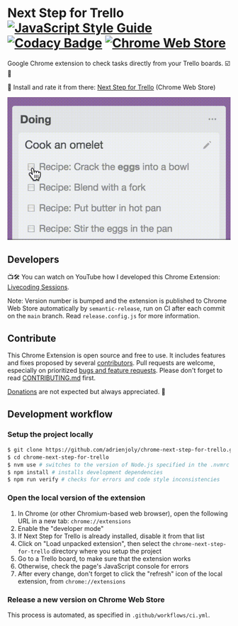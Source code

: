 # Next Step for Trello [![JavaScript Style Guide](https://img.shields.io/badge/code_style-standard-brightgreen.svg)](https://standardjs.com) [![Codacy Badge](https://api.codacy.com/project/badge/Grade/7ca1f64573ee434eb82159df9d7afc0f)](https://www.codacy.com/app/adrien-joly/chrome-next-step-for-trello?utm_source=github.com&amp;utm_medium=referral&amp;utm_content=adrienjoly/chrome-next-step-for-trello&amp;utm_campaign=Badge_Grade) [![Chrome Web Store](https://img.shields.io/chrome-web-store/stars/nimelepbpejjlbmoobocpfnjhihnpked.svg)](https://chrome.google.com/webstore/detail/next-step-for-trello/iajhmklhilkjgabejjemfbhmclgnmamf)

Google Chrome extension to check tasks directly from your Trello boards. ☑️🚀

🌟 Install and rate it from there: [Next Step for Trello](https://chrome.google.com/webstore/detail/next-step-for-trello-card/iajhmklhilkjgabejjemfbhmclgnmamf) (Chrome Web Store)

![Next step for trello screenshot](assets/next-step-check-anim.gif)

## Developers

📺🛠 You can watch on YouTube how I developed this Chrome Extension: [Livecoding Sessions](https://www.youtube.com/playlist?list=PLmzn1C-VN6G7FLdUJM3G82cG-Q69xJ2AY).

Note: Version number is bumped and the extension is published to Chrome Web Store automatically by `semantic-release`, run on CI after each commit on the `main` branch. Read `release.config.js` for more information.

## Contribute

This Chrome Extension is open source and free to use. It includes features and fixes proposed by several [contributors](https://github.com/adrienjoly/chrome-next-step-for-trello/graphs/contributors). Pull requests are welcome, especially on prioritized [bugs and feature requests](https://github.com/adrienjoly/chrome-next-step-for-trello/projects/1). Please don't forget to read [CONTRIBUTING.md](CONTRIBUTING.md) first.

[Donations](https://adrienjoly.com/donate) are not expected but always appreciated. 🤗

## Development workflow

### Setup the project locally

```sh
$ git clone https://github.com/adrienjoly/chrome-next-step-for-trello.git
$ cd chrome-next-step-for-trello
$ nvm use # switches to the version of Node.js specified in the .nvmrc file
$ npm install # installs development dependencies
$ npm run verify # checks for errors and code style inconsistencies
```

### Open the local version of the extension

1. In Chrome (or other Chromium-based web browser), open the following URL in a new tab: `chrome://extensions`
1. Enable the "developer mode"
1. If Next Step for Trello is already installed, disable it from that list
1. Click on "Load unpacked extension", then select the `chrome-next-step-for-trello` directory where you setup the project
1. Go to a Trello board, to make sure that the extension works
1. Otherwise, check the page's JavaScript console for errors
1. After every change, don't forget to click the "refresh" icon of the local extension, from `chrome://extensions`

### Release a new version on Chrome Web Store

This process is automated, as specified in `.github/workflows/ci.yml`.

